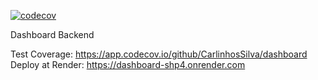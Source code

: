 [![codecov](https://codecov.io/github/CarlinhosSilva/dashboard/graph/badge.svg?token=0W5YW66LND)](https://codecov.io/github/CarlinhosSilva/dashboard)

Dashboard Backend

Test Coverage:
https://app.codecov.io/github/CarlinhosSilva/dashboard
Deploy at Render:
https://dashboard-shp4.onrender.com


